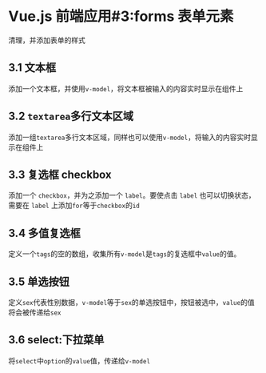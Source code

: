 # Vue.js 前端应用#3:forms 表单元素

清理，并添加表单的样式

## 3.1 文本框

添加一个文本框，并使用`v-model`，将文本框被输入的内容实时显示在组件上

## 3.2 `textarea`多行文本区域

添加一组`textarea`多行文本区域，同样也可以使用`v-model`，将输入的内容实时显示在组件上

## 3.3 复选框 checkbox

添加一个 `checkbox`，并为之添加一个 `label`。要使点击 `label` 也可以切换状态，需要在 `label` 上添加`for`等于`checkbox`的`id`

## 3.4 多值复选框

定义一个`tags`的空的数组，收集所有`v-model`是`tags`的复选框中`value`的值。

## 3.5 单选按钮

定义`sex`代表性别数据，`v-model`等于`sex`的单选按钮中，按钮被选中，`value`的值将会被传递给`sex`

## 3.6 select:下拉菜单

将`select`中`option`的`value`值，传递给`v-model`
